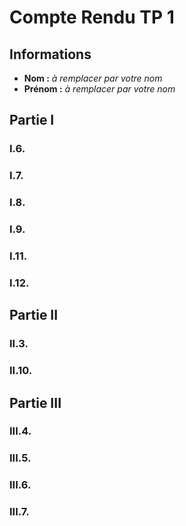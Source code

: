 # Compte Rendu TP 1

## Informations
- **Nom :** *à remplacer par votre nom*
- **Prénom :** *à remplacer par votre nom*

## Partie I

### I.6. 

### I.7. 

### I.8. 

### I.9. 

### I.11. 

### I.12. 


## Partie II

### II.3. 

### II.10. 

## Partie III

### III.4. 

### III.5.  

### III.6. 

### III.7. 
